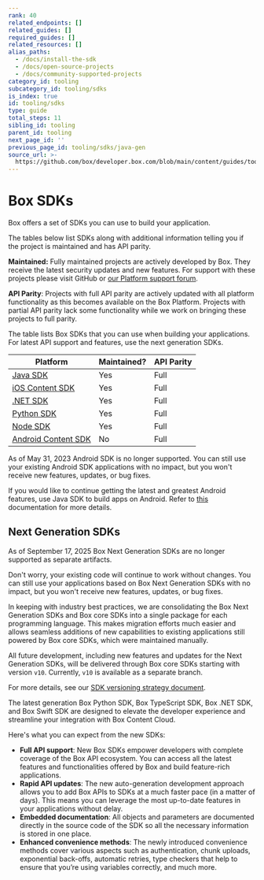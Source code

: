 ```yaml
---
rank: 40
related_endpoints: []
related_guides: []
required_guides: []
related_resources: []
alias_paths:
  - /docs/install-the-sdk
  - /docs/open-source-projects
  - /docs/community-supported-projects
category_id: tooling
subcategory_id: tooling/sdks
is_index: true
id: tooling/sdks
type: guide
total_steps: 11
sibling_id: tooling
parent_id: tooling
next_page_id: ''
previous_page_id: tooling/sdks/java-gen
source_url: >-
  https://github.com/box/developer.box.com/blob/main/content/guides/tooling/sdks/index.md
---
```

# Box SDKs

Box offers a set of SDKs
you can use to build your application.

<Message type='notice'>

The tables below list SDKs along with additional information
telling you if the project is maintained and has API
parity.

**Maintained:** Fully maintained projects are actively developed by Box. They
receive the latest security updates and new features. For support with these
projects please visit GitHub or [our Platform support forum][forum].

**API Parity**: Projects with full API parity are actively updated with all
platform functionality as this becomes available on the Box Platform. Projects
with partial API parity lack some functionality while we work on bringing
these projects to full parity.

</Message>

The table lists Box SDKs that you can use when building your
applications. For latest API support and features, use the next
generation SDKs.

| Platform   |  Maintained?  | API Parity |
| --- | ------- |-------- |
| [Java SDK][javasdk]   | Yes |    Full    |
| [iOS Content SDK][iossdk]   |   Yes    |    Full    |
| [.NET SDK][dotnetsdk]             | Yes  |    Full    |
| [Python SDK][pythonsdk]           | Yes  |    Full    |
| [Node SDK][nodesdk]               | Yes  |    Full    |
| [Android Content SDK][androidsdk] |   No   |  Full   |

<Message type='warning'>

As of May 31, 2023 Android SDK is no
longer supported. You can still
use your existing Android SDK applications
with no impact, but you won't receive new features,
updates, or bug fixes.

If you would like to continue getting the
latest and greatest Android features, use Java SDK to
build apps on Android.
Refer to [this][android-docs] documentation for more details.

</Message>

## Next Generation SDKs

<Message type='warning'>

As of September 17, 2025 Box Next Generation SDKs are no longer supported as separate artifacts.

Don't worry, your existing code will continue to work without changes. You can still use your applications based on Box Next Generation SDKs with no impact, but you won't receive new features, updates, or bug fixes.

In keeping with industry best practices, we are consolidating the Box Next Generation SDKs and Box core SDKs into a single package for each programming language. This makes migration efforts much easier and allows seamless additions of new capabilities to existing applications still powered by Box core SDKs, which were maintained manually.

All future development, including new features and updates for the Next Generation SDKs, will be delivered through Box core SDKs starting with version `v10`. Currently, `v10` is available as a separate branch.

For more details, see our [SDK versioning strategy document][versioning].

</Message>

The latest generation Box Python SDK, Box TypeScript
SDK, Box .NET SDK, and Box Swift SDK are designed to elevate the developer
experience and streamline your integration
with Box Content Cloud.

Here's what you can expect from the new SDKs:

- **Full API support**: New Box SDKs empower developers with complete coverage of the Box API ecosystem. You can access all the latest features and functionalities offered by Box and build feature-rich applications.
- **Rapid API updates**: The new auto-generation development approach allows you to add Box APIs to SDKs at a much faster pace (in a matter of days). This means you can leverage the most up-to-date features in your applications without delay.
- **Embedded documentation**: All objects and parameters are documented directly in the source code of the SDK so all the necessary information is stored in one place.
- **Enhanced convenience methods**: The newly introduced convenience methods cover various aspects such as authentication, chunk uploads, exponential back-offs, automatic retries, type checkers that help to ensure that you’re using variables correctly, and much more.

<!-- i18n-enable localize-links -->

[javasdk]: https://github.com/box/box-java-sdk
[dotnetsdk]: https://github.com/box/box-windows-sdk-v2
[pythonsdk]: https://github.com/box/box-python-sdk
[nodesdk]: https://github.com/box/box-node-sdk
[iossdk]: https://github.com/box/box-ios-sdk
[androidsdk]: https://github.com/box/box-android-sdk
[android-docs]: https://github.com/box/box-java-sdk/blob/main/doc/android.md
[versioning]: g://tooling/sdks/sdk-versioning
[forum]: https://community.box.com/sdks-and-tools-7

<!-- i18n-disable localize-links -->